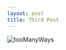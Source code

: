 ```yaml
---
layout: post
title: Third Post
---
```


![tooManyWays](http://imgs.xkcd.com/comics/preferred_chat_system.png)
